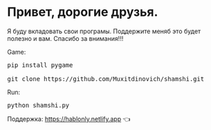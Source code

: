 # Привет, дорогие друзья.
Я буду вкладовать свои програмы. Поддержите меняб это будет полезно и вам. Cпасибо за внимания!!!

Game:

<pre>
pip install pygame

git clone https://github.com/Muxitdinovich/shamshi.git
</pre>

Run:

<pre>
python shamshi.py
</pre>

Поддержка: https://hablonly.netlify.app 👈

